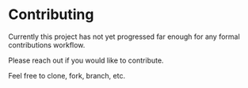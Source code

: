 # Contributing

Currently this project has not yet progressed far enough for any formal contributions workflow.

Please reach out if you would like to contribute.

Feel free to clone, fork, branch, etc.